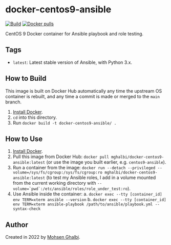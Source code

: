 # docker-centos9-ansible

[![Build](https://github.com/mghalbi/docker-centos9-ansible/actions/workflows/build.yml/badge.svg)](https://github.com/mghalbi/docker-centos9-ansible/actions/workflows/build.yml)
[![Docker pulls](https://img.shields.io/docker/pulls/mghalbi/docker-centos9-ansible)](https://hub.docker.com/repository/docker/mghalbi/docker-centos9-ansible/)

CentOS 9 Docker container for Ansible playbook and role testing.

## Tags

- `latest`: Latest stable version of Ansible, with Python 3.x.

## How to Build

This image is built on Docker Hub automatically any time the upstream OS container is rebuilt, and any time a commit is made or merged to the `main` branch.

  1. [Install Docker](https://docs.docker.com/engine/installation/).
  2. `cd` into this directory.
  3. Run `docker build -t docker-centos9-ansible/ .`

## How to Use

  1. [Install Docker](https://docs.docker.com/engine/installation/).
  2. Pull this image from Docker Hub: `docker pull mghalbi/docker-centos9-ansible:latest` (or use the image you built earlier, e.g. `centos9-ansible`).
  3. Run a container from the image: `docker run --detach --privileged --volume=/sys/fs/cgroup:/sys/fs/cgroup:ro mghalbi/docker-centos9-ansible:latest` (to test my Ansible roles, I add in a volume mounted from the current working directory with ``--volume=`pwd`:/etc/ansible/roles/role_under_test:ro``).
  4. Use Ansible inside the container:
    a. `docker exec --tty [container_id] env TERM=xterm ansible --version`
    b. `docker exec --tty [container_id] env TERM=xterm ansible-playbook /path/to/ansible/playbook.yml --syntax-check`

## Author

Created in 2022 by [Mohsen Ghalbi](https://mghalbi.github.io/).

